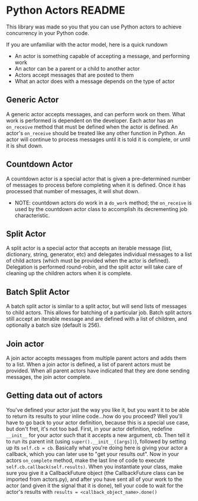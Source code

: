 # Python Actors README

This library was made so you that you can use Python actors to achieve concurrency in your Python code.

If you are unfamiliar with the actor model, here is a quick rundown
* An actor is something capable of accepting a message, and performing work
* An actor can be a parent or a child to another actor
* Actors accept messages that are posted to them
* What an actor does with a message depends on the type of actor

## Generic Actor

A generic actor accepts messages, and can perform work on them. What work is performed
is dependent on the developer. Each actor has an `on_receive` method that must be defined
when the actor is defined. An actor's `on_receive` should be treated like any other function
in Python. An actor will continue to process messages until it is told it is complete, or until
it is shut down.

## Countdown Actor

A countdown actor is a special actor that is given a pre-determined number of messages to process
before completing when it is defined. Once it has processed that number of messages, it will shut down.
* NOTE: countdown actors do work in a `do_work` method; the `on_receive` is used by the countdown actor
class to accomplish its decrementing job characteristic.

## Split Actor

A split actor is a special actor that accepts an iterable message (list, dictionary, string, generator, etc)
and delegates individual messages to a list of child actors (which must be provided when the actor is defined).
Delegation is performed round-robin, and the split actor will take care of cleaning up the children actors
when it is complete.

## Batch Split Actor

A batch split actor is similar to a split actor, but will send lists of messages to child actors. This
allows for batching of a particular job. Batch split actors still accept an iterable message and are defined
with a list of children, and optionally a batch size (default is 256).

## Join actor

A join actor accepts messages from multiple parent actors and adds them to a list. When a join actor is defined, a
list of parent actors must be provided. When all parent actors have indicated that they are done sending messages,
the join actor complete.

## Getting data out of actors

You've defined your actor just the way you like it, but you want it to be able to return its results to your inline
code...how do you proceed? Well you'll have to go back to your actor definition, because this is a special use case,
but don't fret, it's not too bad. First, in your actor definition, redefine `__init__` for your actor such that it
accepts a new argument, cb. Then tell it to run its parent init (using `super().__init__([args])`), followed by setting
up its `self.cb = cb`. Basically what you're doing here is giving your actor a callback, which you can later use to "get
your results out". Now in your actors `on_complete` method, make the last line of code to execute `self.cb.callback(self.results)`.
When you instantiate your class, make sure you give it a CallbackFuture object (the CallbackFuture class can be imported from
actors.py), and after you have sent all of your work to the actor (and given it the signal that it is done), tell your code
to wait for the actor's results with `results = <callback_object_name>.done()`